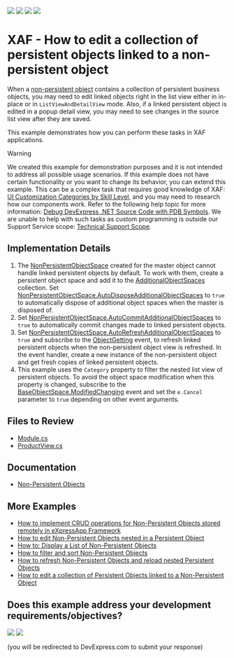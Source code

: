 <!-- default badges list -->
![](https://img.shields.io/endpoint?url=https://codecentral.devexpress.com/api/v1/VersionRange/262842523/24.2.1%2B)
[![](https://img.shields.io/badge/Open_in_DevExpress_Support_Center-FF7200?style=flat-square&logo=DevExpress&logoColor=white)](https://supportcenter.devexpress.com/ticket/details/T888962)
[![](https://img.shields.io/badge/📖_How_to_use_DevExpress_Examples-e9f6fc?style=flat-square)](https://docs.devexpress.com/GeneralInformation/403183)
[![](https://img.shields.io/badge/💬_Leave_Feedback-feecdd?style=flat-square)](#does-this-example-address-your-development-requirementsobjectives)
<!-- default badges end -->

# XAF - How to edit a collection of persistent objects linked to a non-persistent object

When a [non\-persistent object](https://docs.devexpress.com/eXpressAppFramework/116516/concepts/business-model-design/non-persistent-objects) contains a collection of persistent business objects, you may need to edit linked objects right in the list view either in in-place or in `ListViewAndDetailView` mode. Also, if a linked persistent object is edited in a popup detail view, you may need to see changes in the source list view after they are saved.

This example demonstrates how you can perform these tasks in XAF applications.

> [!WARNING]
> We created this example for demonstration purposes and it is not intended to address all possible usage scenarios.
> If this example does not have certain functionality or you want to change its behavior, you can extend this example. This can be a complex task that requires good knowledge of XAF: [UI Customization Categories by Skill Level](https://www.devexpress.com/products/net/application_framework/xaf-considerations-for-newcomers.xml#ui-customization-categories), and you may need to research how our components work. Refer to the following help topic for more information: [Debug DevExpress .NET Source Code with PDB Symbols](https://docs.devexpress.com/GeneralInformation/403656/support-debug-troubleshooting/debug-controls-with-debug-symbols).
> We are unable to help with such tasks as custom programming is outside our Support Service scope: [Technical Support Scope](https://www.devexpress.com/products/net/application_framework/xaf-considerations-for-newcomers.xml#support).

## Implementation Details

1. The [NonPersistentObjectSpace](https://docs.devexpress.com/eXpressAppFramework/DevExpress.ExpressApp.NonPersistentObjectSpace) created for the master object cannot handle linked persistent objects by default. To work with them, create a persistent object space and add it to the [AdditionalObjectSpaces](https://docs.devexpress.com/eXpressAppFramework/DevExpress.ExpressApp.NonPersistentObjectSpace.AdditionalObjectSpaces) collection. Set [NonPersistentObjectSpace\.AutoDisposeAdditionalObjectSpaces](https://docs.devexpress.com/eXpressAppFramework/DevExpress.ExpressApp.NonPersistentObjectSpace.AutoDisposeAdditionalObjectSpaces) to `true` to automatically dispose of additional object spaces when the master is disposed of. 
2. Set [NonPersistentObjectSpace\.AutoCommitAdditionalObjectSpaces](https://docs.devexpress.com/eXpressAppFramework/DevExpress.ExpressApp.NonPersistentObjectSpace.AutoCommitAdditionalObjectSpaces) to `true` to automatically commit changes made to linked persistent objects.
3. Set [NonPersistentObjectSpace\.AutoRefreshAdditionalObjectSpaces](https://docs.devexpress.com/eXpressAppFramework/DevExpress.ExpressApp.NonPersistentObjectSpace.AutoRefreshAdditionalObjectSpaces) to `true` and subscribe to the [ObjectGetting](https://docs.devexpress.com/eXpressAppFramework/DevExpress.ExpressApp.NonPersistentObjectSpace.ObjectGetting) event, to refresh linked persistent objects when the non-persistent object view is refreshed. In the event handler, create a new instance of the non-persistent object and get fresh copies of linked persistent objects.
4. This example uses the `Category` property to filter the nested list view of persistent objects. To avoid  the object space modification when this property is changed, subscribe to the [BaseObjectSpace.ModifiedChanging](https://docs.devexpress.com/eXpressAppFramework/DevExpress.ExpressApp.BaseObjectSpace.ModifiedChanging) event and set the `e.Cancel` parameter to `true` depending on other event arguments.

## Files to Review

* [Module.cs](./CS/EFCore/NonPersistentEditEF/NonPersistentEditEF.Module/Module.cs)
* [ProductView.cs](./CS/EFCore/NonPersistentEditEF/NonPersistentEditEF.Module/BusinessObjects/ProductView.cs)

## Documentation

- [Non-Persistent Objects](https://docs.devexpress.com/eXpressAppFramework/116516/business-model-design-orm/non-persistent-objects)

## More Examples

- [How to implement CRUD operations for Non-Persistent Objects stored remotely in eXpressApp Framework](https://github.com/DevExpress-Examples/XAF_Non-Persistent-Objects-Editing-Demo)
- [How to edit Non-Persistent Objects nested in a Persistent Object](https://github.com/DevExpress-Examples/XAF_Non-Persistent-Objects-Nested-In-Persistent-Objects-Demo)
- [How to: Display a List of Non-Persistent Objects](https://github.com/DevExpress-Examples/XAF_how-to-display-a-list-of-non-persistent-objects-e980)
- [How to filter and sort Non-Persistent Objects](https://github.com/DevExpress-Examples/XAF_Non-Persistent-Objects-Filtering-Demo)
- [How to refresh Non-Persistent Objects and reload nested Persistent Objects](https://github.com/DevExpress-Examples/XAF_Non-Persistent-Objects-Reloading-Demo)
- [How to edit a collection of Persistent Objects linked to a Non-Persistent Object](https://github.com/DevExpress-Examples/XAF_Non-Persistent-Objects-Edit-Linked-Persistent-Objects-Demo)
<!-- feedback -->
## Does this example address your development requirements/objectives?

[<img src="https://www.devexpress.com/support/examples/i/yes-button.svg"/>](https://www.devexpress.com/support/examples/survey.xml?utm_source=github&utm_campaign=XAF_Non-Persistent-Objects-Edit-Linked-Persistent-Objects-Demo&~~~was_helpful=yes) [<img src="https://www.devexpress.com/support/examples/i/no-button.svg"/>](https://www.devexpress.com/support/examples/survey.xml?utm_source=github&utm_campaign=XAF_Non-Persistent-Objects-Edit-Linked-Persistent-Objects-Demo&~~~was_helpful=no)

(you will be redirected to DevExpress.com to submit your response)
<!-- feedback end -->
